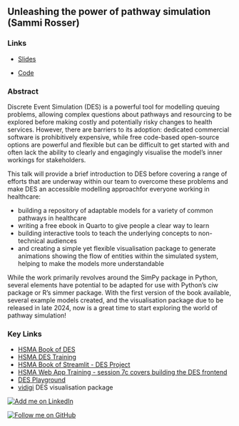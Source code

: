## Unleashing the power of pathway simulation (Sammi Rosser)

### Links

- [Slides](https://bergam0t.github.io/nhsr_conf_2024_pres_des/)

- [Code](https://github.com/Bergam0t/nhsr_conf_2024_pres_des)

### Abstract

Discrete Event Simulation (DES) is a powerful tool for modelling queuing problems, allowing complex questions about pathways and resourcing to be explored before making costly and potentially risky changes to health services. 
However, there are barriers to its adoption: dedicated commercial software is prohibitively expensive, while free code-based open-source options are powerful and flexible but can be difficult to get started with and often lack the ability to clearly and engagingly visualise the model’s inner workings for stakeholders.

This talk will provide a brief introduction to DES before covering a range of efforts that are underway within our team to overcome these problems and make DES an accessible modelling approachfor everyone working in healthcare: 

- building a repository of adaptable models for a variety of common pathways in healthcare
- writing a free ebook in Quarto to give people a clear way to learn
- building interactive tools to teach the underlying concepts to non-technical audiences
- and creating a simple yet flexible visualisation package to generate animations showing the flow of entities within the simulated system, helping to make the models more understandable

While the work primarily revolves around the SimPy package in Python, several elements have potential to be adapted for use with Python’s ciw package or R’s simmer package. 
With the first version of the book available, several example models created, and the visualisation package due to be released in late 2024, now is a great time to start exploring the world of pathway simulation! 

### Key Links

- [HSMA Book of DES](https://hsma-programme.github.io/hsma6_des_book/)
- [HSMA DES Training](https://hsma-programme.github.io/hsma_site/hsma_content/modules/current_module_details/2_des.html)
- [HSMA Book of Streamlit - DES Project](https://bergam0t.github.io/streamlit_book/p1_0_des_code.html)
- [HSMA Web App Training - session 7c covers building the DES frontend](https://hsma-programme.github.io/hsma_site/hsma_content/modules/current_module_details/7_git_and_web_development.html)
- [DES Playground](https://hsma-programme.github.io/Teaching_DES_Concepts_Streamlit/)
- [vidigi](https://github.com/Bergam0t/vidigi) DES visualisation package

[![Add me on LinkedIn](https://img.shields.io/badge/linkedin-%230077B5.svg?style=for-the-badge&logo=linkedin&logoColor=white)](https://www.linkedin.com/in/sammijaderosser/)

[![Follow me on GitHub](https://img.shields.io/badge/github-%23121011.svg?style=for-the-badge&logo=github&logoColor=white)](https://github.com/Bergam0t)
